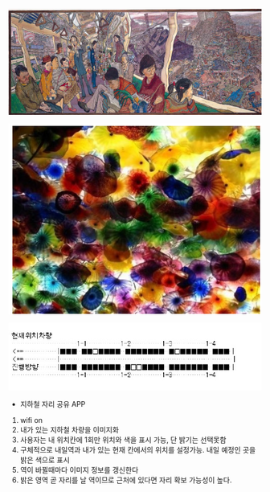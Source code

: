 

![을지로 순환선](../project_images/maincover.jpg?raw=true "Example Image")

![을지로 순환선 이미지화](../project_images/cover02.png?raw=true "Example Image")

![subway02](../project_images/subway02.jpg?raw=true "subway02")

- 지하철 자리 공유 APP 

1. wifi on
2. 내가 있는 지하철 차량을 이미지화
3. 사용자는 내 위치칸에 1회만 위치와 색을 표시 가능, 단 밝기는 선택못함
4. 구체적으로 내일역과 내가 있는 현재 칸에서의 위치를 설정가능. 내일 예정인 곳을 밝은 색으로 표시
5. 역이 바뀔때마다 이미지 정보를 갱신한다
6. 밝은 영역 곧 자리를 날 역이므로 근처에 있다면 자리 확보 가능성이 높다.
